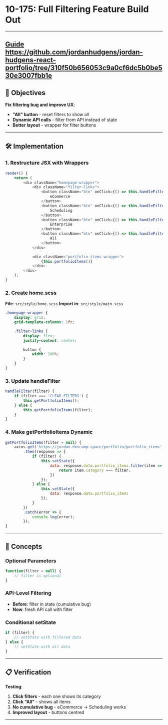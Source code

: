 # 10-175: Full Filtering Feature Build Out

---

**[Guide](https://devcamp.com/pt-full-stack-development-javascript-python-react/guide/full-filtering-feature-build-out-react)**
https://github.com/jordanhudgens/jordan-hudgens-react-portfolio/tree/310f50b656053c9a0cf6dc5b0be530e3007fbb1e
---

## 🎯 Objectives

**Fix filtering bug and improve UX**:
- **"All" button** - reset filters to show all
- **Dynamic API calls** - filter from API instead of state
- **Better layout** - wrapper for filter buttons

---

## 🛠️ Implementation

### 1. Restructure JSX with Wrappers

```javascript
render() {
    return (
        <div className="homepage-wrapper">
            <div className="filter-links">
                <button className="btn" onClick={() => this.handleFilter('eCommerce')}>
                    eCommerce
                </button>
                <button className="btn" onClick={() => this.handleFilter('Scheduling')}>
                    Scheduling
                </button>
                <button className="btn" onClick={() => this.handleFilter('Enterprise')}>
                    Enterprise
                </button>
                <button className="btn" onClick={() => this.handleFilter('CLEAR_FILTERS')}>
                    All
                </button>
            </div>

            <div className="portfolio-items-wrapper">
                {this.portfolioItems()}
            </div>
        </div>
    );
}
```

### 2. Create home.scss

**File**: `src/style/home.scss`
**Import in**: `src/style/main.scss`

```scss
.homepage-wrapper {
    display: grid;
    grid-template-columns: 1fr;

    .filter-links {
        display: flex;
        justify-content: center;

        button {
            width: 100%;
        }
    }
}
```

### 3. Update handleFilter

```javascript
handleFilter(filter) {
    if (filter === 'CLEAR_FILTERS') {
        this.getPortfolioItems();
    } else {
        this.getPortfolioItems(filter);
    }
}
```

### 4. Make getPortfolioItems Dynamic

```javascript
getPortfolioItems(filter = null) {
    axios.get('https://jordan.devcamp.space/portfolio/portfolio_items')
        .then(response => {
            if (filter) {
                this.setState({
                    data: response.data.portfolio_items.filter(item => {
                        return item.category === filter;
                    })
                });
            } else {
                this.setState({
                    data: response.data.portfolio_items
                });
            }
        })
        .catch(error => {
            console.log(error);
        });
}
```

---

## 📧 Concepts

### Optional Parameters
```javascript
function(filter = null) {
    // filter is optional
}
```

### API-Level Filtering
- **Before**: filter in state (cumulative bug)  
- **Now**: fresh API call with filter

### Conditional setState
```javascript
if (filter) {
    // setState with filtered data
} else {
    // setState with all data
}
```

---

## 📋 Verification

**Testing**:
1. **Click filters** - each one shows its category
2. **Click "All"** - shows all items
3. **No cumulative bug** - eCommerce → Scheduling works
4. **Improved layout** - buttons centred

---
